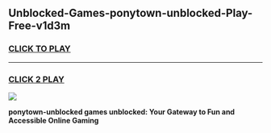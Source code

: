 
## Unblocked-Games-ponytown-unblocked-Play-Free-v1d3m
<h3>
<a href="https://premium76.site?title=ponytown-unblocked&ref=18A1">CLICK TO PLAY</a></h3>
<hr>

<h3>
<a href="https://premium76.site?title=ponytown-unblocked&ref=18A1">CLICK 2 PLAY</a>
  
</h3>

<a href="https://premium76.site?title=ponytown-unblocked&ref=18A1"><img src="https://clearcache.store/games.png"></a>


**ponytown-unblocked games unblocked: Your Gateway to Fun and Accessible Online Gaming**

